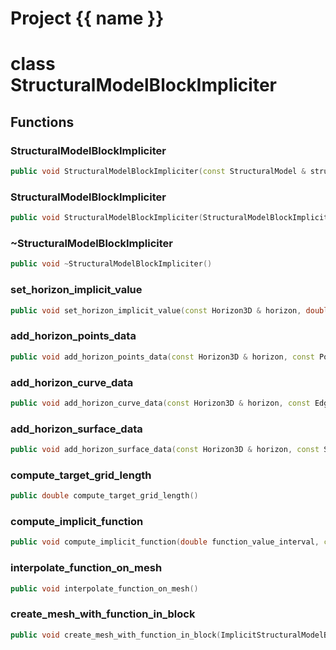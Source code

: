 <script setup>
import {useRoute} from 'vitepress'
const {path} = useRoute()
const tokens = path.split('/')
const words = tokens[2].split('-');
for (let i = 0; i < words.length; i++) {
    words[i] = words[i].charAt(0).toUpperCase() + words[i].slice(1);
    words[i] = words[i].replace('geode', 'Geode')
}
const name = words.join('-');
</script>
# Project {{ name }}

# class StructuralModelBlockImpliciter


## Functions

### StructuralModelBlockImpliciter

```cpp
public void StructuralModelBlockImpliciter(const StructuralModel & structural_model, const Block3D & block)
```


### StructuralModelBlockImpliciter

```cpp
public void StructuralModelBlockImpliciter(StructuralModelBlockImpliciter && block_modeler)
```


### ~StructuralModelBlockImpliciter

```cpp
public void ~StructuralModelBlockImpliciter()
```


### set_horizon_implicit_value

```cpp
public void set_horizon_implicit_value(const Horizon3D & horizon, double implicit_value)
```


### add_horizon_points_data

```cpp
public void add_horizon_points_data(const Horizon3D & horizon, const PointSet3D & points_data, double weight)
```


### add_horizon_curve_data

```cpp
public void add_horizon_curve_data(const Horizon3D & horizon, const EdgedCurve3D & curve_data, double weight)
```


### add_horizon_surface_data

```cpp
public void add_horizon_surface_data(const Horizon3D & horizon, const SurfaceMesh3D & surface_data, double weight)
```


### compute_target_grid_length

```cpp
public double compute_target_grid_length()
```


### compute_implicit_function

```cpp
public void compute_implicit_function(double function_value_interval, const ImplicitationParameters & computation_parameters)
```


### interpolate_function_on_mesh

```cpp
public void interpolate_function_on_mesh()
```


### create_mesh_with_function_in_block

```cpp
public void create_mesh_with_function_in_block(ImplicitStructuralModelBuilder & builder, Span values_to_densify_around)
```





